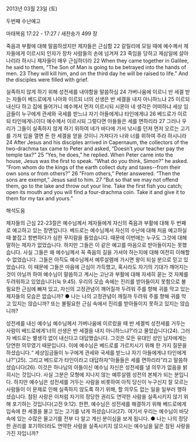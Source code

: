 2013년 03월 23일 (토)

두번째 수난예고



마태복음 17:22 - 17:27 / 새찬송가 499 장


죽음과 부활에 대해 말씀하셨지만 제자들은 근심함
22 갈릴리에 모일 때에 예수께서 제자들에게 이르시되 인자가 장차 사람들의 손에 넘겨져 23 죽임을 당하고 제삼일에 살아나리라 하시니 제자들이 매우 근심하더라
22 When they came together in Galilee, he said to them, “The Son of Man is going to be betrayed into the hands of men. 23 They will kill him, and on the third day he will be raised to life.” And the disciples were filled with grief.

실족하지 않게 하기 위해 성전세를 내야함을 말씀하심
24 가버나움에 이르니 반 세겔 받는 자들이 베드로에게 나아와 이르되 너의 선생은 반 세겔을 내지 아니하느냐 25 이르되 내신다 하고 집에 들어가니 예수께서 먼저 이르시되 시몬아 네 생각은 어떠하냐 세상 임금들이 누구에게 관세와 국세를 받느냐 자기 아들에게냐 타인에게냐 26 베드로가 이르되 타인에게니이다 예수께서 이르시되 그렇다면 아들들은 세를 면하리라 27 그러나 우리가 그들이 실족하지 않게 하기 위하여 네가 바다에 가서 낚시를 던져 먼저 오르는 고기를 가져 입을 열면 돈 한 세겔을 얻을 것이니 가져다가 나와 너를 위하여 주라 하시니라
24 After Jesus and his disciples arrived in Capernaum, the collectors of the two-drachma tax came to Peter and asked, “Doesn’t your teacher pay the temple tax?” 25 “Yes, he does,” he replied. When Peter came into the house, Jesus was the first to speak. “What do you think, Simon?” he asked. “From whom do the kings of the earth collect duty and taxes--from their own sons or from others?” 26 “From others,” Peter answered. “Then the sons are
exempt,” Jesus said to him. 27 “But so that we may not offend them, go to the lake and throw out your line. Take the first fish you catch; open its mouth and you will find a four-drachma coin. Take it and give it to them for my tax and yours.”

해석도움





제자들의 근심 
22-23절은 예수님께서 제자들에게 자신의 죽음과 부활에 대해 두 번째로 예고하고 있는 장면입니다. 베드로는 예수님께서 자신의 수난에 대해 처음 예고하실 때 붙잡고 항변하다가 심한 꾸지람을 들었습니다. 때문에 이번에는 누구도 그것에 대해 말하는 제자가 없었습니다. 하지만 그들은 이 같은 예고를 마음으로 받아들이지는 못했습니다. 사실 그들은 왜 예수님께서 꼭 죽음의 길을 가셔야 하는지에 대해 여전히 이해할 수 없었습니다. 그들은 아직도 예수님께서 예루살렘에 가시면 왕이 되실 분으로 믿고 있었습니다. 이 때문에 그들은 마음에 근심이 가득했고, 혹시라도 자기의 기대가 깨어지는 것이 아닐까 하여 예수님이 말씀하고 계시는 고난과 부활에 대해 자세히 묻는 것 자체를 두려워하고 있었습니다(눅 9:45). 우리의 모습 속에는 진리를 받아들이지 못함으로 불필요한 근심에 빠져 있고, 자신의 고정관념이 깨어질까 두려워 주를 향해 귀를 막고 있는 제자들의 모습은 없습니까?
● 나는 나의 고정관념이 깨질까 두려워 주를 향해 귀를 막고 있지는 않습니까? 또는 불필요한 근심 속에서 진리를 받아들이지 못하고 있지는 않습니까?

성전세를 내신 예수님 
예수님께서 가버나움에 이르렀을 때 반 세겔씩 성전세를 거두는 사람이 베드로에게‘너의 선생은 반 세겔을 내지 아니하느냐?’라고 물었습니다(24). 그러자 베드로는 별생각 없이 내신다고 대답했습니다. 그것은 모든 유대인 성인 남자에게는 당연한 의무였기 때문입니다. 이에 예수님은 베드로를 가르치시기 위해 한 가지 질문을 하셨습니다.“ 세상임금들이 누구에게 관세와 국세를 받느냐 자기 아들에게냐 타인에게냐?”(25). 그리고 베드로가 타인이라고 대답하자“아들들은 세를 면하리라”라고 말씀하셨습니다(26). 이것은 하나님의 아들이신 예수님 자신은 성전세를 낼 의무가 없음을 밝히시는 것입니다. 사실 그분은 모형에 지나지 않는 예루살렘 성전의 본체가 되는 분입니다. 하지만 예수님은 성전세를 거두는 사람을 비롯하여 아직 당신이 누구신지 잘 모르는 사람들이 이 문제로 인해 실족하지 않도록 하기 위해, 할 의무도 없는 일을 일부러 행하셨습니다. 참된 사랑은 이처럼 자기의 정당한 권리도 연약한 사람을 실족시키지 않기 위해 포기하는 것입니다(고전 9:12). 한편, 예수님은 성전세를 해결하기 위해 베드로에게 입속에 한 세겔을 물고 있는 고기를 낚게 하셨습니다(27). 여기서 우리는 예수님이 바닷속에 있는 수많은 물고기를 전부 다 알고 계신 분이심을 보게 됩니다.
● 나는 나의 정당한 권리를 포기하더라도 연약한 사람을 실족시키지 않으시는 예수님을 닮은 참된 사랑을 가진 자입니까?